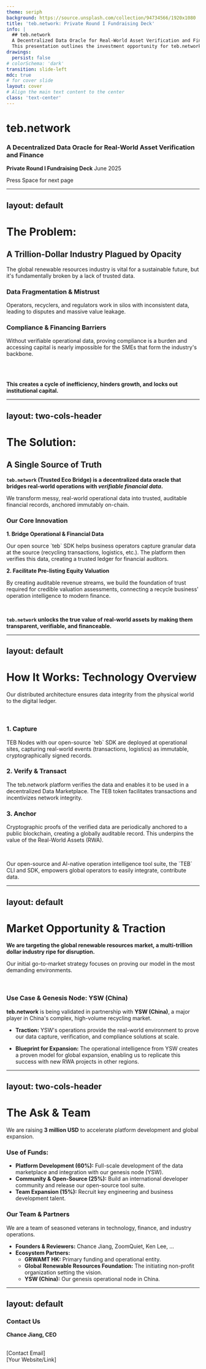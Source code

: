 ```yaml
---
theme: seriph
background: https://source.unsplash.com/collection/94734566/1920x1080
title: 'teb.network: Private Round I Fundraising Deck'
info: |
  ## teb.network
  A Decentralized Data Oracle for Real-World Asset Verification and Finance.
  This presentation outlines the investment opportunity for teb.network's first private fundraising round.
drawings:
  persist: false
# colorSchema: 'dark'
transition: slide-left
mdc: true
# for cover slide
layout: cover
# Align the main text content to the center
class: 'text-center'
---
```


# **teb.network**
### A Decentralized Data Oracle for Real-World Asset Verification and Finance

**Private Round I Fundraising Deck**
June 2025

<div @click="$slidev.nav.next" class="mt-12 py-1" hover:bg="white op-10">
  Press Space for next page <carbon:arrow-right />
</div>

---
layout: default
---

# The Problem:
## A Trillion-Dollar Industry Plagued by Opacity

The global renewable resources industry is vital for a sustainable future, but it's fundamentally broken by a lack of trusted data.

<div class="grid grid-cols-2 gap-8 pt-8">
<div class="p-4 bg-gray-800 rounded-lg">

### Data Fragmentation & Mistrust
Operators, recyclers, and regulators work in silos with inconsistent data, leading to disputes and massive value leakage.

</div>
<div class="p-4 bg-gray-800 rounded-lg">

### Compliance & Financing Barriers
Without verifiable operational data, proving compliance is a burden and accessing capital is nearly impossible for the SMEs that form the industry's backbone.

</div>
</div>

<br>
<br>

<p class="text-center text-xl">
<b>This creates a cycle of inefficiency, hinders growth, and locks out institutional capital.</b>
</p>


---
layout: two-cols-header
---

# The Solution:
## A Single Source of Truth

**`teb.network` (Trusted Eco Bridge) is a decentralized data oracle that bridges real-world operations with _verifiable financial data_.**

We transform messy, real-world operational data into trusted, auditable financial records, anchored immutably on-chain.

<div class="p-8 bg-gray-800 rounded-lg">

### Our Core Innovation

**1. Bridge Operational & Financial Data**
<p class="text-sm">
Our open source `teb` SDK helps business operators capture granular data at the source (recycling transactions, logistics, etc.). The platform then verifies this data, creating a trusted ledger for financial auditors.
</p>

**2. Facilitate Pre-listing Equity Valuation**
<p class="text-sm">
By creating auditable revenue streams, we build the foundation of trust required for credible valuation assessments, connecting a recycle business' operation intelligence to modern finance.
</p>

</div>

<br>
<div class="p-8 bg-gray-800 rounded-lg">

**`teb.network` unlocks the true value of real-world assets by making them transparent, verifiable, and financeable.**

</div>


---
layout: default
---

# How It Works: Technology Overview

Our distributed architecture ensures data integrity from the physical world to the digital ledger.

<br>

<div class="grid grid-cols-3 gap-4 text-center">

<div class="p-4 bg-gray-800 rounded-lg">
  <h3 class="text-xl font-bold">1. Capture</h3>
  <p class="text-sm">TEB Nodes with our open-source `teb` SDK are deployed at operational sites, capturing real-world events (transactions, logistics) as immutable, cryptographically signed records.</p>
</div>

<div class="p-4 bg-gray-800 rounded-lg">
  <h3 class="text-xl font-bold">2. Verify & Transact</h3>
  <p class="text-sm">The teb.network platform verifies the data and enables it to be used in a decentralized Data Marketplace. The TEB token facilitates transactions and incentivizes network integrity.</p>
</div>

<div class="p-4 bg-gray-800 rounded-lg">
  <h3 class="text-xl font-bold">3. Anchor</h3>
  <p class="text-sm">Cryptographic proofs of the verified data are periodically anchored to a public blockchain, creating a globally auditable record. This underpins the value of the Real-World Assets (RWA).</p>
</div>

</div>

<br>

<p class="text-center">
Our open-source and AI-native operation intelligence tool suite, the `TEB` CLI and SDK, empowers global operators to easily integrate, contribute data.
</p>


---
layout: default
---

# Market Opportunity & Traction

**We are targeting the global renewable resources market, a multi-trillion dollar industry ripe for disruption.**

Our initial go-to-market strategy focuses on proving our model in the most demanding environments.

<br>

<div class="p-8 bg-gray-800 rounded-lg">

### **Use Case & Genesis Node: YSW (China)**

**teb.network** is being validated in partnership with **YSW (China)**, a major player in China's complex, high-volume recycling market.

- **Traction:** YSW's operations provide the real-world environment to prove our data capture, verification, and compliance solutions at scale.

- **Blueprint for Expansion:** The operational intelligence from YSW creates a proven model for global expansion, enabling us to replicate this success with new RWA projects in other regions.

</div>


---
layout: two-cols-header
---

# The Ask & Team

We are raising **3 million USD** to accelerate platform development and global expansion.

### Use of Funds:
- **Platform Development (60%):** Full-scale development of the data marketplace and integration with our genesis node (YSW).
- **Community & Open-Source (25%):** Build an international developer community and release our open-source tool suite.
- **Team Expansion (15%):** Recruit key engineering and business development talent.

<div class="p-8 bg-gray-800 rounded-lg">

### **Our Team & Partners**
We are a team of seasoned veterans in technology, finance, and industry operations.

- **Founders & Reviewers:** Chance Jiang, ZoomQuiet, Ken Lee, ...
- **Ecosystem Partners:**
  - **GRWAMT HK:** Primary funding and operational entity.
  - **Global Renewable Resources Foundation:** The initiating non-profit organization setting the vision.
  - **YSW (China):** Our genesis operational node in China.
</div>

---
layout: default
---
<div class="p-8 bg-gray-800 rounded-lg text-center">

### **Contact Us**

**Chance Jiang, CEO**

<br>
[Contact Email]
<br>
[Your Website/Link]
</div>

